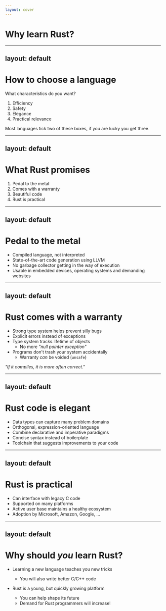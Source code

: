 ```yaml
---
layout: cover
---
```


# Why learn Rust?

---
layout: default
---
# How to choose a language

What characteristics do you want?
<!-- Try asking the audience first -->

<v-click>

1. Efficiency          <!-- not just fast code, also saving the planet -->
2. Safety              <!-- preventing mistakes, but also failing gracefully -->
3. Elegance            <!-- this is not a subjective quality -->
4. Practical relevance <!-- this excludes favourite toy languages -->

Most languages tick two of these boxes, if you are lucky you get three.

</v-click>

---
layout: default
---
# What Rust promises

1. Pedal to the metal
2. Comes with a warranty
3. Beautiful code
4. Rust is practical

---
layout: default
---
# Pedal to the metal

- Compiled language, not interpreted
- State-of-the-art code generation using LLVM
- No garbage collector getting in the way of execution
- Usable in embedded devices, operating systems and demanding websites

---
layout: default
---
# Rust comes with a warranty

- Strong type system helps prevent silly bugs
- Explicit errors instead of exceptions
- Type system tracks lifetime of objects
	* No more *"null pointer exception"*
- Programs don't trash your system accidentally
	* Warranty *can* be voided (`unsafe`)

*"If it compiles, it is more often correct."*

---
layout: default
---
# Rust code is elegant

- Data types can capture many problem domains
- Orthogonal, expression-oriented language
- Combine declarative and imperative paradigms
- Concise syntax instead of boilerplate
- Toolchain that suggests improvements to your code

---
layout: default
---
# Rust is practical

- Can interface with legacy C code
- Supported on many platforms
- Active user base maintains a healthy ecosystem
- Adoption by Microsoft, Amazon, Google, ...

---
layout: default
---
# Why should *you* learn Rust?

- Learning a new language teaches you new tricks
	* You will also write better C/C++ code

- Rust is a young, but quickly growing platform
	* You can help shape its future
	* Demand for Rust programmers will increase!
